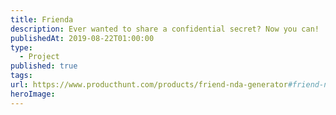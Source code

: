```yaml
---
title: Frienda
description: Ever wanted to share a confidential secret? Now you can!
publishedAt: 2019-08-22T01:00:00
type:
  - Project
published: true
tags: 
url: https://www.producthunt.com/products/friend-nda-generator#friend-nda-generator
heroImage:
---
```

